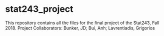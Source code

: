 # stat243_project
This repository contains all the files for the final project of the Stat243, Fall 2018.
Project Collaborators: Bunker, JD; Bui, Anh; Lavrentiadis, Grigorios
